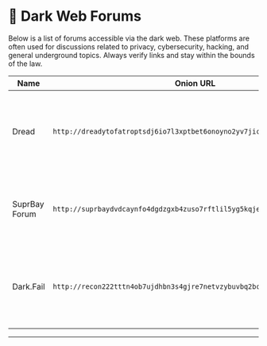 # 💬 Dark Web Forums

Below is a list of forums accessible via the dark web. These platforms are often used for discussions related to privacy, cybersecurity, hacking, and general underground topics. Always verify links and stay within the bounds of the law.

| Name             | Onion URL                                     | Description |
|------------------|-----------------------------------------------|-------------|
| Dread | `http://dreadytofatroptsdj6io7l3xptbet6onoyno2yv7jicoxknyazubrad.onion/` | Reddit-style forum focused on darknet markets, privacy, and community discussion. |
| SuprBay Forum | `http://suprbaydvdcaynfo4dgdzgxb4zuso7rftlil5yg5kqjefnw4wq4ulcad.onion/` | Official Pirate Bay forum for help, file-sharing, news, and discussions. |
| Dark.Fail | `http://recon222tttn4ob7ujdhbn3s4gjre7netvzybuvbq2bcqwltkiqinhad.onion/` | Monitors uptime of .onion services. May list markets — use with caution. |

---
